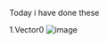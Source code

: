 Today i have done these

1.Vector0
![image](https://github.com/user-attachments/assets/aab671ae-6df5-4098-8faf-bd2a71704cba)
